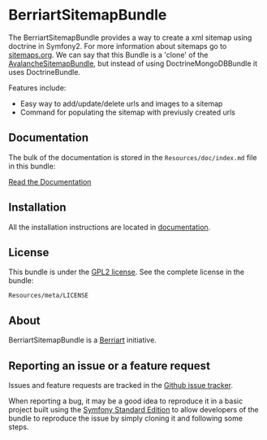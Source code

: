 BerriartSitemapBundle
=====================

The BerriartSitemapBundle provides a way to create a xml sitemap using doctrine in Symfony2.
For more information about sitemaps go to [sitemaps.org](http://www.sitemaps.org/). We can
say that this Bundle is a 'clone' of the [AvalancheSitemapBundle](https://github.com/avalanche123/AvalancheSitemapBundle), but instead of using 
DoctrineMongoDBBundle it uses DoctrineBundle.

Features include:

- Easy way to add/update/delete urls and images to a sitemap
- Command for populating the sitemap with previusly created urls

Documentation
-------------

The bulk of the documentation is stored in the `Resources/doc/index.md`
file in this bundle:

[Read the Documentation](https://github.com/artberri/BerriartSitemapBundle/blob/master/Resources/doc/index.md)

Installation
------------

All the installation instructions are located in [documentation](https://github.com/artberri/BerriartSitemapBundle/blob/master/Resources/doc/index.md).

License
-------

This bundle is under the [GPL2 license](https://github.com/artberri/BerriartSitemapBundle/blob/master/Resources/meta/LICENSE). See the complete license in the bundle:

    Resources/meta/LICENSE

About
-----

BerriartSitemapBundle is a [Berriart](http://www.berriart.com) initiative.

Reporting an issue or a feature request
---------------------------------------

Issues and feature requests are tracked in the [Github issue tracker](https://github.com/artberri/BerriartSitemapBundle/issues).

When reporting a bug, it may be a good idea to reproduce it in a basic project
built using the [Symfony Standard Edition](https://github.com/symfony/symfony-standard)
to allow developers of the bundle to reproduce the issue by simply cloning it
and following some steps.